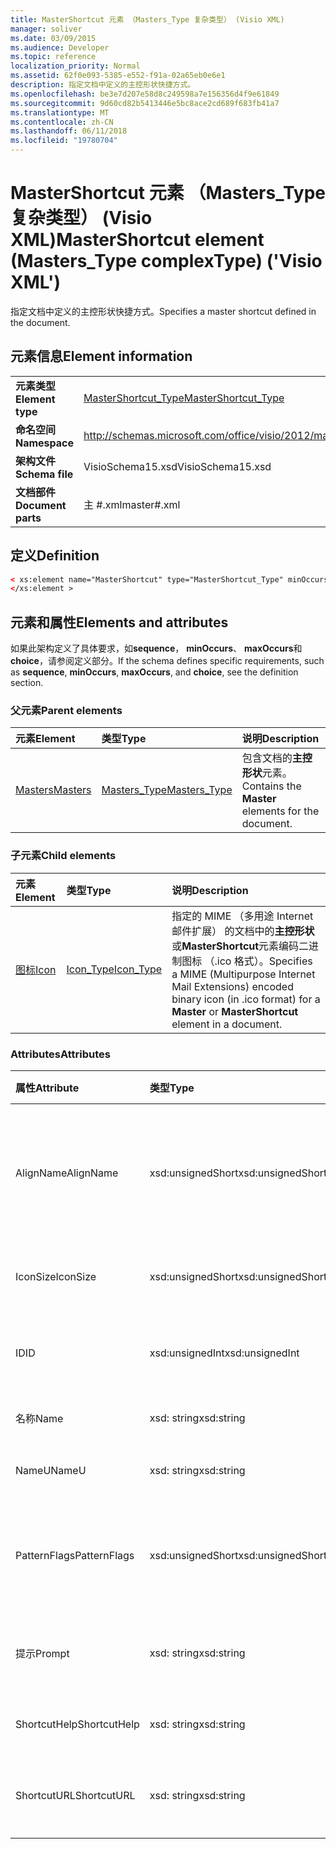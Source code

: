 ```yaml
---
title: MasterShortcut 元素 （Masters_Type 复杂类型） (Visio XML)
manager: soliver
ms.date: 03/09/2015
ms.audience: Developer
ms.topic: reference
localization_priority: Normal
ms.assetid: 62f0e093-5385-e552-f91a-02a65eb0e6e1
description: 指定文档中定义的主控形状快捷方式。
ms.openlocfilehash: be3e7d207e58d8c249598a7e156356d4f9e61849
ms.sourcegitcommit: 9d60cd82b5413446e5bc8ace2cd689f683fb41a7
ms.translationtype: MT
ms.contentlocale: zh-CN
ms.lasthandoff: 06/11/2018
ms.locfileid: "19780704"
---
```

# <a name="mastershortcut-element-masterstype-complextype-visio-xml"></a><span data-ttu-id="44658-103">MasterShortcut 元素 （Masters_Type 复杂类型） (Visio XML)</span><span class="sxs-lookup"><span data-stu-id="44658-103">MasterShortcut element (Masters_Type complexType) ('Visio XML')</span></span>

<span data-ttu-id="44658-104">指定文档中定义的主控形状快捷方式。</span><span class="sxs-lookup"><span data-stu-id="44658-104">Specifies a master shortcut defined in the document.</span></span>
  
## <a name="element-information"></a><span data-ttu-id="44658-105">元素信息</span><span class="sxs-lookup"><span data-stu-id="44658-105">Element information</span></span>

|||
|:-----|:-----|
|<span data-ttu-id="44658-106">**元素类型**</span><span class="sxs-lookup"><span data-stu-id="44658-106">**Element type**</span></span> <br/> |[<span data-ttu-id="44658-107">MasterShortcut_Type</span><span class="sxs-lookup"><span data-stu-id="44658-107">MasterShortcut_Type</span></span>](mastershortcut_type-complextypevisio-xml.md) <br/> |
|<span data-ttu-id="44658-108">**命名空间**</span><span class="sxs-lookup"><span data-stu-id="44658-108">**Namespace**</span></span> <br/> |http://schemas.microsoft.com/office/visio/2012/main  <br/> |
|<span data-ttu-id="44658-109">**架构文件**</span><span class="sxs-lookup"><span data-stu-id="44658-109">**Schema file**</span></span> <br/> |<span data-ttu-id="44658-110">VisioSchema15.xsd</span><span class="sxs-lookup"><span data-stu-id="44658-110">VisioSchema15.xsd</span></span>  <br/> |
|<span data-ttu-id="44658-111">**文档部件**</span><span class="sxs-lookup"><span data-stu-id="44658-111">**Document parts**</span></span> <br/> |<span data-ttu-id="44658-112">主 #.xml</span><span class="sxs-lookup"><span data-stu-id="44658-112">master#.xml</span></span>  <br/> |
   
## <a name="definition"></a><span data-ttu-id="44658-113">定义</span><span class="sxs-lookup"><span data-stu-id="44658-113">Definition</span></span>

```XML
< xs:element name="MasterShortcut" type="MasterShortcut_Type" minOccurs="0" maxOccurs="unbounded" >
</xs:element >
```

## <a name="elements-and-attributes"></a><span data-ttu-id="44658-114">元素和属性</span><span class="sxs-lookup"><span data-stu-id="44658-114">Elements and attributes</span></span>

<span data-ttu-id="44658-115">如果此架构定义了具体要求，如**sequence**， **minOccurs**、 **maxOccurs**和**choice**，请参阅定义部分。</span><span class="sxs-lookup"><span data-stu-id="44658-115">If the schema defines specific requirements, such as **sequence**, **minOccurs**, **maxOccurs**, and **choice**, see the definition section.</span></span> 
  
### <a name="parent-elements"></a><span data-ttu-id="44658-116">父元素</span><span class="sxs-lookup"><span data-stu-id="44658-116">Parent elements</span></span>

|<span data-ttu-id="44658-117">**元素**</span><span class="sxs-lookup"><span data-stu-id="44658-117">**Element**</span></span>|<span data-ttu-id="44658-118">**类型**</span><span class="sxs-lookup"><span data-stu-id="44658-118">**Type**</span></span>|<span data-ttu-id="44658-119">**说明**</span><span class="sxs-lookup"><span data-stu-id="44658-119">**Description**</span></span>|
|:-----|:-----|:-----|
|[<span data-ttu-id="44658-120">Masters</span><span class="sxs-lookup"><span data-stu-id="44658-120">Masters</span></span>](masters-elementvisio-xml.md) <br/> |[<span data-ttu-id="44658-121">Masters_Type</span><span class="sxs-lookup"><span data-stu-id="44658-121">Masters_Type</span></span>](masters_type-complextypevisio-xml.md) <br/> |<span data-ttu-id="44658-122">包含文档的**主控形状**元素。</span><span class="sxs-lookup"><span data-stu-id="44658-122">Contains the **Master** elements for the document.</span></span>  <br/> |
   
### <a name="child-elements"></a><span data-ttu-id="44658-123">子元素</span><span class="sxs-lookup"><span data-stu-id="44658-123">Child elements</span></span>

|<span data-ttu-id="44658-124">**元素**</span><span class="sxs-lookup"><span data-stu-id="44658-124">**Element**</span></span>|<span data-ttu-id="44658-125">**类型**</span><span class="sxs-lookup"><span data-stu-id="44658-125">**Type**</span></span>|<span data-ttu-id="44658-126">**说明**</span><span class="sxs-lookup"><span data-stu-id="44658-126">**Description**</span></span>|
|:-----|:-----|:-----|
|[<span data-ttu-id="44658-127">图标</span><span class="sxs-lookup"><span data-stu-id="44658-127">Icon</span></span>](icon-element-mastershortcut_type-complextypevisio-xml.md) <br/> |[<span data-ttu-id="44658-128">Icon_Type</span><span class="sxs-lookup"><span data-stu-id="44658-128">Icon_Type</span></span>](icon_type-complextypevisio-xml.md) <br/> |<span data-ttu-id="44658-129">指定的 MIME （多用途 Internet 邮件扩展） 的文档中的**主控形状**或**MasterShortcut**元素编码二进制图标 （.ico 格式）。</span><span class="sxs-lookup"><span data-stu-id="44658-129">Specifies a MIME (Multipurpose Internet Mail Extensions) encoded binary icon (in .ico format) for a **Master** or **MasterShortcut** element in a document.</span></span>  <br/> |
   
### <a name="attributes"></a><span data-ttu-id="44658-130">Attributes</span><span class="sxs-lookup"><span data-stu-id="44658-130">Attributes</span></span>

|<span data-ttu-id="44658-131">**属性**</span><span class="sxs-lookup"><span data-stu-id="44658-131">**Attribute**</span></span>|<span data-ttu-id="44658-132">**类型**</span><span class="sxs-lookup"><span data-stu-id="44658-132">**Type**</span></span>|<span data-ttu-id="44658-133">**必需**</span><span class="sxs-lookup"><span data-stu-id="44658-133">**Required**</span></span>|<span data-ttu-id="44658-134">**说明**</span><span class="sxs-lookup"><span data-stu-id="44658-134">**Description**</span></span>|<span data-ttu-id="44658-135">**可能的值**</span><span class="sxs-lookup"><span data-stu-id="44658-135">**Possible values**</span></span>|
|:-----|:-----|:-----|:-----|:-----|
|<span data-ttu-id="44658-136">AlignName</span><span class="sxs-lookup"><span data-stu-id="44658-136">AlignName</span></span>  <br/> |<span data-ttu-id="44658-137">xsd:unsignedShort</span><span class="sxs-lookup"><span data-stu-id="44658-137">xsd:unsignedShort</span></span>  <br/> |<span data-ttu-id="44658-138">可选</span><span class="sxs-lookup"><span data-stu-id="44658-138">optional</span></span>  <br/> |<span data-ttu-id="44658-139">指定模具窗口中的元素的文本是左、 右对齐还是中心。</span><span class="sxs-lookup"><span data-stu-id="44658-139">Specifies whether the element's text in the stencil window is aligned left, right, or center.</span></span>  <br/> |<span data-ttu-id="44658-140">Xsd:unsignedShort 类型的值。</span><span class="sxs-lookup"><span data-stu-id="44658-140">Values of the xsd:unsignedShort type.</span></span>  <br/> |
|<span data-ttu-id="44658-141">IconSize</span><span class="sxs-lookup"><span data-stu-id="44658-141">IconSize</span></span>  <br/> |<span data-ttu-id="44658-142">xsd:unsignedShort</span><span class="sxs-lookup"><span data-stu-id="44658-142">xsd:unsignedShort</span></span>  <br/> |<span data-ttu-id="44658-143">可选</span><span class="sxs-lookup"><span data-stu-id="44658-143">optional</span></span>  <br/> |<span data-ttu-id="44658-144">元素的图标的大小。</span><span class="sxs-lookup"><span data-stu-id="44658-144">The size of the element's icon.</span></span>  <br/> |<span data-ttu-id="44658-145">Xsd:unsignedShort 类型的值。</span><span class="sxs-lookup"><span data-stu-id="44658-145">Values of the xsd:unsignedShort type.</span></span>  <br/> |
|<span data-ttu-id="44658-146">ID</span><span class="sxs-lookup"><span data-stu-id="44658-146">ID</span></span>  <br/> |<span data-ttu-id="44658-147">xsd:unsignedInt</span><span class="sxs-lookup"><span data-stu-id="44658-147">xsd:unsignedInt</span></span>  <br/> |<span data-ttu-id="44658-148">必需</span><span class="sxs-lookup"><span data-stu-id="44658-148">required</span></span>  <br/> |<span data-ttu-id="44658-149">其父元素中的元素的唯一 ID。</span><span class="sxs-lookup"><span data-stu-id="44658-149">The unique ID of the element within its parent element.</span></span>  <br/> |<span data-ttu-id="44658-150">Xsd:unsignedInt 类型的值。</span><span class="sxs-lookup"><span data-stu-id="44658-150">Values of the xsd:unsignedInt type.</span></span>  <br/> |
|<span data-ttu-id="44658-151">名称</span><span class="sxs-lookup"><span data-stu-id="44658-151">Name</span></span>  <br/> |<span data-ttu-id="44658-152">xsd: string</span><span class="sxs-lookup"><span data-stu-id="44658-152">xsd:string</span></span>  <br/> |<span data-ttu-id="44658-153">可选</span><span class="sxs-lookup"><span data-stu-id="44658-153">optional</span></span>  <br/> |<span data-ttu-id="44658-154">元素的名称。</span><span class="sxs-lookup"><span data-stu-id="44658-154">The name of the element.</span></span>  <br/> |<span data-ttu-id="44658-155">Xsd: string 类型的值。</span><span class="sxs-lookup"><span data-stu-id="44658-155">Values of the xsd:string type.</span></span>  <br/> |
|<span data-ttu-id="44658-156">NameU</span><span class="sxs-lookup"><span data-stu-id="44658-156">NameU</span></span>  <br/> |<span data-ttu-id="44658-157">xsd: string</span><span class="sxs-lookup"><span data-stu-id="44658-157">xsd:string</span></span>  <br/> |<span data-ttu-id="44658-158">可选</span><span class="sxs-lookup"><span data-stu-id="44658-158">optional</span></span>  <br/> |<span data-ttu-id="44658-159">元素的通用名称。</span><span class="sxs-lookup"><span data-stu-id="44658-159">The universal name of the element.</span></span>  <br/> |<span data-ttu-id="44658-160">Xsd: string 类型的值。</span><span class="sxs-lookup"><span data-stu-id="44658-160">Values of the xsd:string type.</span></span>  <br/> |
|<span data-ttu-id="44658-161">PatternFlags</span><span class="sxs-lookup"><span data-stu-id="44658-161">PatternFlags</span></span>  <br/> |<span data-ttu-id="44658-162">xsd:unsignedShort</span><span class="sxs-lookup"><span data-stu-id="44658-162">xsd:unsignedShort</span></span>  <br/> |<span data-ttu-id="44658-163">可选</span><span class="sxs-lookup"><span data-stu-id="44658-163">optional</span></span>  <br/> |<span data-ttu-id="44658-164">确定是否主控形状表现为自定义模式。</span><span class="sxs-lookup"><span data-stu-id="44658-164">Determines whether a master behaves as a custom pattern.</span></span>  <br/> |<span data-ttu-id="44658-165">Xsd:unsignedShort 类型的值。</span><span class="sxs-lookup"><span data-stu-id="44658-165">Values of the xsd:unsignedShort type.</span></span>  <br/> |
|<span data-ttu-id="44658-166">提示</span><span class="sxs-lookup"><span data-stu-id="44658-166">Prompt</span></span>  <br/> |<span data-ttu-id="44658-167">xsd: string</span><span class="sxs-lookup"><span data-stu-id="44658-167">xsd:string</span></span>  <br/> |<span data-ttu-id="44658-168">可选</span><span class="sxs-lookup"><span data-stu-id="44658-168">optional</span></span>  <br/> |<span data-ttu-id="44658-169">状态栏和工具提示提示的元素。</span><span class="sxs-lookup"><span data-stu-id="44658-169">The status bar and tool tip prompt for the element.</span></span>  <br/> |<span data-ttu-id="44658-170">Xsd: string 类型的值。</span><span class="sxs-lookup"><span data-stu-id="44658-170">Values of the xsd:string type.</span></span>  <br/> |
|<span data-ttu-id="44658-171">ShortcutHelp</span><span class="sxs-lookup"><span data-stu-id="44658-171">ShortcutHelp</span></span>  <br/> |<span data-ttu-id="44658-172">xsd: string</span><span class="sxs-lookup"><span data-stu-id="44658-172">xsd:string</span></span>  <br/> |<span data-ttu-id="44658-173">可选</span><span class="sxs-lookup"><span data-stu-id="44658-173">optional</span></span>  <br/> |<span data-ttu-id="44658-174">元素的帮助字符串。</span><span class="sxs-lookup"><span data-stu-id="44658-174">A help string for the element.</span></span>  <br/> |<span data-ttu-id="44658-175">Xsd: string 类型的值。</span><span class="sxs-lookup"><span data-stu-id="44658-175">Values of the xsd:string type.</span></span>  <br/> |
|<span data-ttu-id="44658-176">ShortcutURL</span><span class="sxs-lookup"><span data-stu-id="44658-176">ShortcutURL</span></span>  <br/> |<span data-ttu-id="44658-177">xsd: string</span><span class="sxs-lookup"><span data-stu-id="44658-177">xsd:string</span></span>  <br/> |<span data-ttu-id="44658-178">可选</span><span class="sxs-lookup"><span data-stu-id="44658-178">optional</span></span>  <br/> |<span data-ttu-id="44658-179">指向**MasterShortcut**元素的 URL。</span><span class="sxs-lookup"><span data-stu-id="44658-179">A URL to a **MasterShortcut** element.</span></span>  <br/> |<span data-ttu-id="44658-180">Xsd: string 类型的值。</span><span class="sxs-lookup"><span data-stu-id="44658-180">Values of the xsd:string type.</span></span>  <br/> |
   

